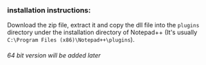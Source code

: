 ### installation instructions:
Download the zip file, extract it and copy the dll file into the `plugins` directory under the installation directory of Notepad++ (It's usually `C:\Program Files (x86)\Notepad++\plugins`).

###### 64 bit version will be added later
